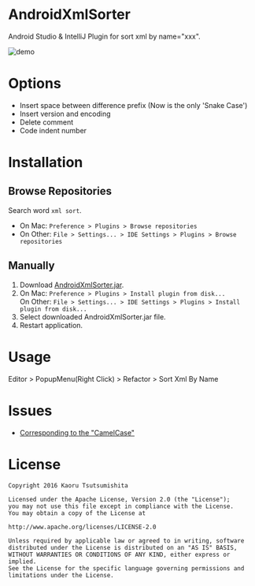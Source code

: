 # AndroidXmlSorter

Android Studio & IntelliJ Plugin for sort xml by name="xxx".

![demo](https://raw.githubusercontent.com/roana0229/android-xml-sorter/master/demo.gif)

# Options

* Insert space between difference prefix (Now is the only 'Snake Case')
* Insert version and encoding
* Delete comment
* Code indent number

# Installation

## Browse Repositories

Search word `xml sort`.

* On Mac: `Preference > Plugins > Browse repositories`
* On Other: `File > Settings... > IDE Settings > Plugins > Browse repositories`

## Manually

1. Download [AndroidXmlSorter.jar](https://github.com/roana0229/android-xml-sorter/raw/master/AndroidXmlSorter.jar).
2. On Mac: `Preference > Plugins > Install plugin from disk...`<br/>On Other: `File > Settings... > IDE Settings > Plugins > Install plugin from disk...`
3. Select downloaded AndroidXmlSorter.jar file.
4. Restart application.

# Usage

Editor > PopupMenu(Right Click) > Refactor > Sort Xml By Name

# Issues

* [Corresponding to the "CamelCase"](https://github.com/roana0229/android-xml-sorter/issues/1)

# License

```
Copyright 2016 Kaoru Tsutsumishita

Licensed under the Apache License, Version 2.0 (the "License");
you may not use this file except in compliance with the License.
You may obtain a copy of the License at

http://www.apache.org/licenses/LICENSE-2.0

Unless required by applicable law or agreed to in writing, software
distributed under the License is distributed on an "AS IS" BASIS,
WITHOUT WARRANTIES OR CONDITIONS OF ANY KIND, either express or implied.
See the License for the specific language governing permissions and
limitations under the License.
```
